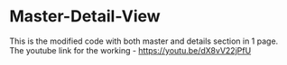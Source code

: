 # Master-Detail-View
This is the modified code with both master and details section in 1 page. 
The youtube link for the working - https://youtu.be/dX8vV22jPfU
